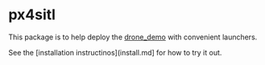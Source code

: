 # px4sitl

This package is to help deploy the [drone_demo](https://github.com/osrf/drone_demo) with convenient launchers.

See the [installation instructinos](install.md] for how to try it out.
